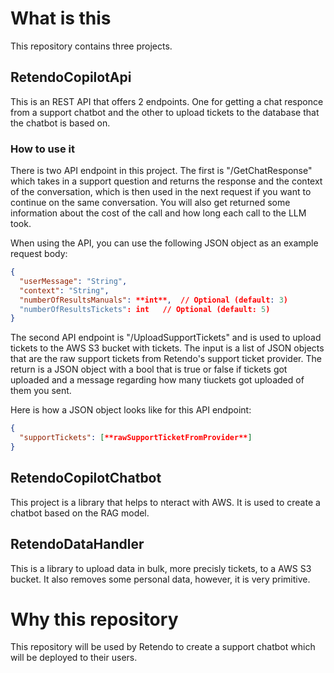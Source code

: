 # What is this

This repository contains three projects.

## RetendoCopilotApi

This is an REST API that offers 2 endpoints. One for getting a chat responce from a support chatbot and the other to upload tickets to the database that the chatbot is based on.

### How to use it

There is two API endpoint in this project. The first is "/GetChatResponse" which takes in a support question and returns the response and the context of the conversation, which is then used in the next request if you want to continue on the same conversation. You will also get returned some information about the cost of the call and how long each call to the LLM took.

When using the API, you can use the following JSON object as an example request body:

```json
{
  "userMessage": "String",
  "context": "String",
  "numberOfResultsManuals": **int**,  // Optional (default: 3)
  "numberOfResultsTickets": int   // Optional (default: 5)
}
```

The second API endpoint is "/UploadSupportTickets" and is used to upload tickets to the AWS S3 bucket with tickets. The input is a list of JSON objects that are the raw support tickets from Retendo's support ticket provider. The return is a JSON object with a bool that is true or false if tickets got uploaded and a message regarding how many tiuckets got uploaded of them you sent.

Here is how a JSON object looks like for this API endpoint:

```json
{
  "supportTickets": [**rawSupportTicketFromProvider**]
}
```

## RetendoCopilotChatbot

This project is a library that helps to nteract with AWS. It is used to create a chatbot based on the RAG model.

## RetendoDataHandler

This is a library to upload data in bulk, more precisly tickets, to a AWS S3 bucket. It also removes some personal data, however, it is very primitive.

# Why this repository

This repository will be used by Retendo to create a support chatbot which will be deployed to their users. 